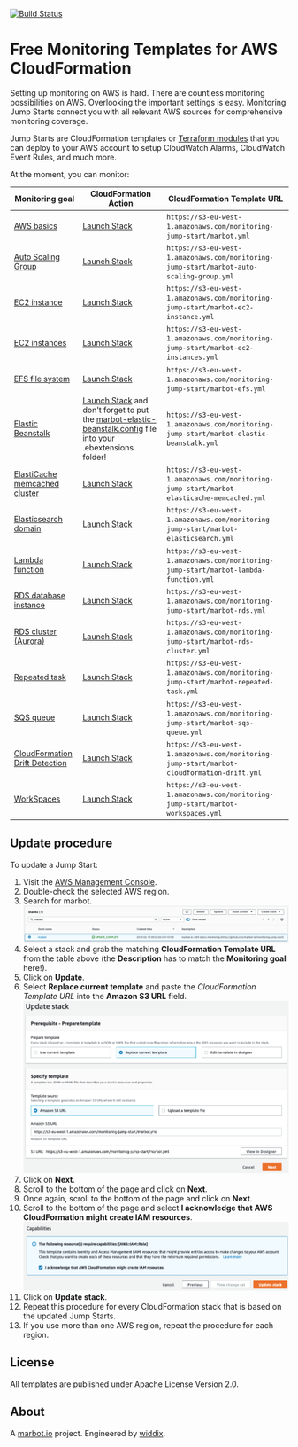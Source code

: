 [![Build Status](https://travis-ci.org/marbot-io/monitoring-jump-start.svg?branch=master)](https://travis-ci.org/marbot-io/monitoring-jump-start)

# Free Monitoring Templates for AWS CloudFormation
Setting up monitoring on AWS is hard. There are countless monitoring possibilities on AWS. Overlooking the important settings is easy. Monitoring Jump Starts connect you with all relevant AWS sources for comprehensive monitoring coverage.

Jump Starts are CloudFormation templates or [Terraform modules](https://github.com/marbot-io/monitoring-jump-start-tf) that you can deploy to your AWS account to setup CloudWatch Alarms, CloudWatch Event Rules, and much more.

At the moment, you can monitor:

| Monitoring goal | CloudFormation Action | CloudFormation Template URL |
| --- | --- | --- |
| [AWS basics](marbot.yml) | [Launch Stack](https://console.aws.amazon.com/cloudformation/home#/stacks/create/review?templateURL=https://s3-eu-west-1.amazonaws.com/monitoring-jump-start/marbot.yml) | `https://s3-eu-west-1.amazonaws.com/monitoring-jump-start/marbot.yml` |
| [Auto Scaling Group](marbot-auto-scaling-group.yml) | [Launch Stack](https://console.aws.amazon.com/cloudformation/home#/stacks/create/review?templateURL=https://s3-eu-west-1.amazonaws.com/monitoring-jump-start/marbot-auto-scaling-group.yml) | `https://s3-eu-west-1.amazonaws.com/monitoring-jump-start/marbot-auto-scaling-group.yml` |
| [EC2 instance](marbot-ec2-instance.yml) | [Launch Stack](https://console.aws.amazon.com/cloudformation/home#/stacks/create/review?templateURL=https://s3-eu-west-1.amazonaws.com/monitoring-jump-start/marbot-ec2-instance.yml) | `https://s3-eu-west-1.amazonaws.com/monitoring-jump-start/marbot-ec2-instance.yml` |
| [EC2 instances](marbot-ec2-instances.yml) | [Launch Stack](https://console.aws.amazon.com/cloudformation/home#/stacks/create/review?templateURL=https://s3-eu-west-1.amazonaws.com/monitoring-jump-start/marbot-ec2-instances.yml) | `https://s3-eu-west-1.amazonaws.com/monitoring-jump-start/marbot-ec2-instances.yml` |
| [EFS file system](marbot-efs.yml) | [Launch Stack](https://console.aws.amazon.com/cloudformation/home#/stacks/create/review?templateURL=https://s3-eu-west-1.amazonaws.com/monitoring-jump-start/marbot-efs.yml) | `https://s3-eu-west-1.amazonaws.com/monitoring-jump-start/marbot-efs.yml` |
| [Elastic Beanstalk](marbot-elastic-beanstalk.yml) | [Launch Stack](https://console.aws.amazon.com/cloudformation/home#/stacks/create/review?templateURL=https://s3-eu-west-1.amazonaws.com/monitoring-jump-start/marbot-elastic-beanstalk.yml) and don't forget to put the [marbot-elastic-beanstalk.config](marbot-elastic-beanstalk.config) file into your .ebextensions folder! | `https://s3-eu-west-1.amazonaws.com/monitoring-jump-start/marbot-elastic-beanstalk.yml` |
| [ElastiCache memcached cluster](marbot-elasticache-memcached.yml) | [Launch Stack](https://console.aws.amazon.com/cloudformation/home#/stacks/create/review?templateURL=https://s3-eu-west-1.amazonaws.com/monitoring-jump-start/marbot-elasticache-memcached.yml) | `https://s3-eu-west-1.amazonaws.com/monitoring-jump-start/marbot-elasticache-memcached.yml` |
| [Elasticsearch domain](marbot-elasticsearch.yml) | [Launch Stack](https://console.aws.amazon.com/cloudformation/home#/stacks/create/review?templateURL=https://s3-eu-west-1.amazonaws.com/monitoring-jump-start/marbot-elasticsearch.yml) | `https://s3-eu-west-1.amazonaws.com/monitoring-jump-start/marbot-elasticsearch.yml` |
| [Lambda function](marbot-lambda-function.yml) | [Launch Stack](https://console.aws.amazon.com/cloudformation/home#/stacks/create/review?templateURL=https://s3-eu-west-1.amazonaws.com/monitoring-jump-start/marbot-lambda-function.yml) | `https://s3-eu-west-1.amazonaws.com/monitoring-jump-start/marbot-lambda-function.yml` |
| [RDS database instance](marbot-rds.yml) | [Launch Stack](https://console.aws.amazon.com/cloudformation/home#/stacks/create/review?templateURL=https://s3-eu-west-1.amazonaws.com/monitoring-jump-start/marbot-rds.yml) | `https://s3-eu-west-1.amazonaws.com/monitoring-jump-start/marbot-rds.yml` |
| [RDS cluster (Aurora)](marbot-rds-cluster.yml) | [Launch Stack](https://console.aws.amazon.com/cloudformation/home#/stacks/create/review?templateURL=https://s3-eu-west-1.amazonaws.com/monitoring-jump-start/marbot-rds-cluster.yml) | `https://s3-eu-west-1.amazonaws.com/monitoring-jump-start/marbot-rds-cluster.yml` |
| [Repeated task](marbot-repeated-task.yml) | [Launch Stack](https://console.aws.amazon.com/cloudformation/home#/stacks/create/review?templateURL=https://s3-eu-west-1.amazonaws.com/monitoring-jump-start/marbot-repeated-task.yml) | `https://s3-eu-west-1.amazonaws.com/monitoring-jump-start/marbot-repeated-task.yml` |
| [SQS queue](marbot-sqs-queue.yml) | [Launch Stack](https://console.aws.amazon.com/cloudformation/home#/stacks/create/review?templateURL=https://s3-eu-west-1.amazonaws.com/monitoring-jump-start/marbot-sqs-queue.yml) | `https://s3-eu-west-1.amazonaws.com/monitoring-jump-start/marbot-sqs-queue.yml` |
| [CloudFormation Drift Detection](marbot-cloudformation-drift.yml) | [Launch Stack](https://console.aws.amazon.com/cloudformation/home#/stacks/create/review?templateURL=https://s3-eu-west-1.amazonaws.com/monitoring-jump-start/marbot-cloudformation-drift.yml) | `https://s3-eu-west-1.amazonaws.com/monitoring-jump-start/marbot-cloudformation-drift.yml` |
| [WorkSpaces](marbot-workspaces.yml) | [Launch Stack](https://console.aws.amazon.com/cloudformation/home#/stacks/create/review?templateURL=https://s3-eu-west-1.amazonaws.com/monitoring-jump-start/marbot-workspaces.yml) | `https://s3-eu-west-1.amazonaws.com/monitoring-jump-start/marbot-workspaces.yml` |

## Update procedure

To update a Jump Start:

1. Visit the [AWS Management Console](https://console.aws.amazon.com/cloudformation/home#/stacks?filteringText=marbot).
2. Double-check the selected AWS region.
3. Search for marbot.
![Update: step 1](doc/update1.png)
4. Select a stack and grab the matching **CloudFormation Template URL** from the table above (the **Description** has to match the **Monitoring goal** here!).
5. Click on **Update**.
6. Select **Replace current template** and paste the *CloudFormation Template URL* into the **Amazon S3 URL** field.
![Update: step 2](doc/update2.png)
7. Click on **Next**.
8. Scroll to the bottom of the page and click on **Next**.
9. Once again, scroll to the bottom of the page and click on **Next**.
10. Scroll to the bottom of the page and select **I acknowledge that AWS CloudFormation might create IAM resources**.
![Update: step 3](doc/update3.png)
11. Click on **Update stack**.
12. Repeat this procedure for every CloudFormation stack that is based on the updated Jump Starts.
13. If you use more than one AWS region, repeat the procedure for each region.

## License
All templates are published under Apache License Version 2.0.

## About
A [marbot.io](https://marbot.io/) project. Engineered by [widdix](https://widdix.net).
